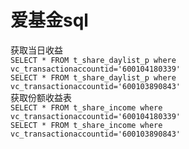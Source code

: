 # 爱基金sql
获取当日收益  
`SELECT * FROM t_share_daylist_p where  vc_transactionaccountid='600104180339'`  
`SELECT * FROM t_share_daylist_p where  vc_transactionaccountid='600103890843'`  
获取份额收益表  
`SELECT * FROM t_share_income where  vc_transactionaccountid='600104180339'`  
`SELECT * FROM t_share_income where  vc_transactionaccountid='600103890843'`  